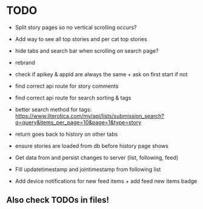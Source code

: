 # TODO

 - Split story pages so no vertical scrolling occurs?
 - Add way to see all top stories and per cat top stories
 - hide tabs and search bar when scrolling on search page?
 - rebrand

 - check if apikey & appid are always the same + ask on first start if not
 - find correct api route for story comments
 - find correct api route for search sorting & tags
 - better search method for tags: https://www.literotica.com/my/api/lists/submission_search?q=query&items_per_page=10&page=1&type=story

 - return goes back to history on other tabs
 - ensure stories are loaded from db before history page shows

 - Get data from and persist changes to server (list, following, feed)
 - Fill updatetimestamp and jointimestamp from following list
 - Add device notifications for new feed items + add feed new items badge


## Also check TODOs in files!